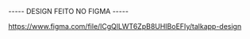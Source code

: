 ----- DESIGN FEITO NO FIGMA -----  

https://www.figma.com/file/lCgQlLWT6ZpB8UHIBoEFIy/talkapp-design